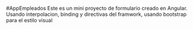 #AppEmpleados
Este es un mini proyecto de formulario creado en Angular. 
Usando interpolacion, binding y directivas del framwork, usando bootstrap para el estilo visual
